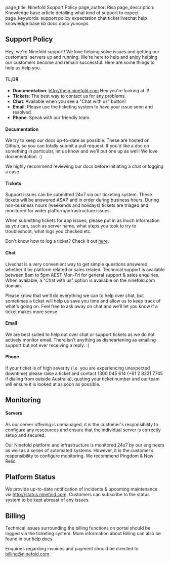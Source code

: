 page_title: Ninefold Support Policy
page_author: Risa
page_description: Knowledge base article detailing what kind of support to expect
page_keywords: support policy expectation chat ticket livechat help knowledge base kb docs doco yunovps

## Support Policy
Hey, we're Ninefold support! We love helping solve issues and getting our customers' servers up and running. We're here to help and enjoy helping our customers become and remain successful. Here are some things to help us help you.

#### TL;DR
* __Documentation__: http://help.ninefold.com Hey you're looking at it!
* __Tickets__: The best way to contact us for any problems.
* __Chat__: Available when you see a "Chat with us" button!
* __Email__: Please use the ticketing system to have your issue seen and resolved.
* __Phone__: Speak with our friendly team.

#### Documentation
We try to keep our docs up-to-date as possible. These are hosted on Github, so you can totally submit a pull request. If you'd like a doc on something in particular, let us know and we'll put one up as well! We love documentation. :)

We highly recommend reviewing our docs before initiating a chat or logging a case.

#### Tickets
Support issues can be submitted 24x7 via our ticketing system.  These tickets will be answered ASAP and in order during business hours. During non-business hours (weekends and holidays) tickets are triaged and monitored for wider platform/infrastructure issues.

When submitting tickets for app issues, please put in as much information as you can, such as server name, what steps you took to try to troubleshoot, what logs you checked etc.

Don't know how to log a ticket? Check it out [here](http://help.ninefold.com/reference/faq/#how-do-i-log-a-support-ticket).

#### Chat
Livechat is a very convenient way to get simple questions answered, whether it be platform related or sales related. Technical support is available between 8am to 5pm AEST Mon-Fri for general support & sales enquiries. When available, a "Chat with us" option is available on the ninefold.com domain.

Please know that we'll do everything we can to help over chat, but sometimes a ticket will help us save you time and allow us to keep track of what's going on. Feel free to ask away on chat and we'll let you know if a ticket makes more sense.

#### Email
We are best suited to help out over chat or support tickets as we do not actively monitor email. There isn't anything as disheartening as emailing support but not ever receiving a reply. :(

#### Phone
If your ticket is of high severity (i.e. you are experiencing unexpected downtime) please raise a ticket and contact 1300 045 614 (+61 2 8221 7745 if dialing from outside Australia), quoting your ticket number and our team will ensure it is looked at as soon as possible.

## Monitoring

#### Servers
As our server offering is unmanaged, it is the customer's responsibility to configure any rescources and ensure that the individual server is correctly setup and secured.

Our Ninefold platform and infrastructure is monitored 24x7 by our engineers as well as a series of automated systems. However, it is the customer’s responsibility to configure monitoring. We recommend Pingdom & New Relic.

## Platform Status
We provide up-to-date notification of incidents & upcoming maintenance via http://status.ninefold.com. Customers can subscribe to the status system to be kept abreast of any issues.

## Billing
Technical issues surrounding the billing functions on portal should be logged via the ticketing system. More information about Billing can also be found in our [help docs](http://help.ninefold.com/billing/faq/).

Enquiries regarding invoices and payment should be directed to billing@ninefold.com.
